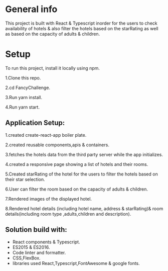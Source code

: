 
# General info
This project is built with React & Typescript inorder for the users to check availability of hotels & also filter the hotels based on the starRating as well as based on the capacity of adults & children.


# Setup
To run this project, install it locally using npm.

1.Clone this repo.

2.cd FancyChallenge.

3.Run yarn install.

4.Run yarn start.

## Application Setup:

1.created create-react-app boiler plate.

2.created reusable components,apis & containers.

3.fetches the hotels data from the third party server while the app initializes.

4.created a responsive page showing a list of hotels and their rooms.    

5.Created starRating of the hotel for the users to filter the hotels based on their star selection.

6.User can filter the room  based on the capacity of adults & children.

7.Rendered images of the displayed hotel.

8.Rendered hotel details (including hotel name, address & starRating)& room details(including room type ,adults,children and description).

## Solution build with:
* React components & Typescript.
* ES2015 & ES2016.
* Code linter and formatter.
* CSS,FlexBox.
* libraries used React,Typescript,FontAwesome & google fonts.





